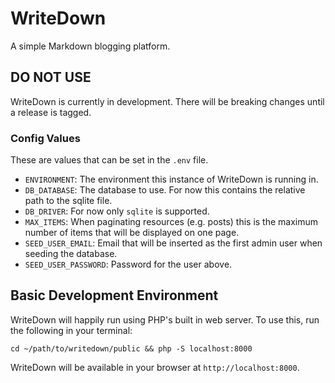 # WriteDown
A simple Markdown blogging platform.

## DO NOT USE
WriteDown is currently in development. There will be breaking changes until a
release is tagged.

### Config Values
These are values that can be set in the `.env` file.

- `ENVIRONMENT`: The environment this instance of WriteDown is running in.
- `DB_DATABASE`: The database to use. For now this contains the relative path
to the sqlite file.
- `DB_DRIVER`: For now only `sqlite` is supported.
- `MAX_ITEMS`: When paginating resources (e.g. posts) this is the maximum number
of items that will be displayed on one page.
- `SEED_USER_EMAIL`: Email that will be inserted as the first admin user when
seeding the database.
- `SEED_USER_PASSWORD`: Password for the user above.

## Basic Development Environment
WriteDown will happily run using PHP's built in web server. To use this, run the
following in your terminal:

`cd ~/path/to/writedown/public && php -S localhost:8000`

WriteDown will be available in your browser at `http://localhost:8000`.
